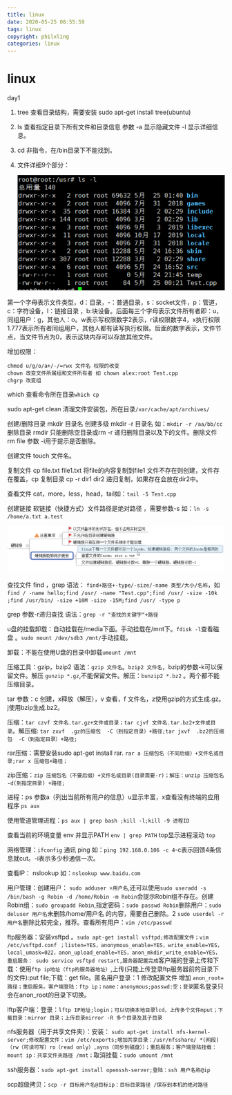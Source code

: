 ```yaml
---
title: linux
date: 2020-05-25 08:55:59
tags: linux
copyright: philxling
categories: linux
---
```


# linux

day1

1. tree 查看目录结构，需要安装 sudo apt-get install tree(ubuntu)

2. ls 查看指定目录下所有文件和目录信息 参数 -a 显示隐藏文件 -l 显示详细信息。

3. cd 非指令，在/bin目录下不能找到。

4. 文件详细9个部分：

   ![image-20200525090438306](assets/image-20200525090438306.png)

第一个字母表示文件类型，d：目录，-：普通目录，s：socket文件，p：管道，c：字符设备，l：链接目录 ，b:块设备。后面每三个字母表示文件所有者即：u，同组用户：g，其他人：o。w表示写权限数字2表示，r读权限数字4，x执行权限1.777表示所有者同组用户，其他人都有读写执行权限。后面的数字表示，文件节点，当文件节点为0，表示这块内存可以存放其他文件。

增加权限：

```
chmod u/g/o/a+/-/=rwx 文件名 权限的改变
chown 改变文件所属组和文件所有者 如 chown alex:root Test.cpp
chgrp 改变组
```

which 查看命令所在目录```which cp```

sudo apt-get  clean 清理文件安装包，所在目录```/var/cache/apt/archives/``` 

创建/删除目录  mkdir 目录名 创建多级 mkdir -r 目录名 如：```mkdir -r /aa/bb/cc```删除目录  rmdir  只能删除空目录或rm -r 递归删除目录以及下的文件。删除文件 rm file  参数 -i用于提示是否删除。

创建文件  touch  文件名。 

复制文件  cp file.txt file1.txt 将file的内容复制到file1 文件不存在则创建，文件存在覆盖，cp 复制目录 cp -r  dir1 dir2 递归复制，如果存在会放在dir2中。

查看文件 cat，more，less，head，tail如：```tail -5 Test.cpp```

创建链接 软链接（快捷方式）文件路径是绝对路径 ，需要参数-s 如：```ln -s /home/a.txt a.test```

![image-20200525093300101](assets/image-20200525093300101.png)

查找文件 find ，grep 语法： ```find+路径+-type/-size/-name 类型/大小/名称```，如```find / -name hello;find /usr/ -name "Test.cpp";find /usr/ -size -10k ;find /usr/bin/ -size +10M -size -15M;find /usr/ -type p```

grep 参数-r递归查找 语法：```grep -r "查找的关键字"+路径```

u盘的挂载卸载：自动挂载在/media下面。手动挂载在/mnt下。```fdisk -l```查看磁盘 。```sudo mount /dev/sdb3 /mnt/```手动挂载。

卸载：不能在使用U盘的目录中卸载```umount /mnt```

压缩工具：gzip，bzip2 语法：```gzip 文件名```。```bzip2 文件名```，bzip的参数-k可以保留文件。解压 ```gunzip *.gz```,不能保留文件。解压：```bunzip2 *.bz2``` 。两个都不能压缩目录。

tar 参数：c 创建，x释放（解压），v 查看，f 文件名，z使用gzip的方式生成.gz。j使用bzip生成.bz2。

压缩：```tar czvf 文件名.tar.gz+文件或目录；tar cjvf 文件名.tar.bz2+文件或目录```。解压缩: ```tar zxvf  .gz的压缩包  -C（到指定目录）+路径;tar jxvf  .bz2的压缩包  -C（到指定目录）+路径;```

rar压缩：需要安装sudo apt-get install rar. ```rar a 压缩包名（不同后缀）+文件名或目录;rar x 压缩包+路径；```

zip压缩：```zip 压缩包名（不要后缀）+文件名或目录(目录需要-r)；解压：unzip 压缩包名 -d(到指定目录) +路径;```

进程：ps 参数a（列出当前所有用户的信息）u显示丰富，x查看没有终端的应用程序 ```ps aux```

使用管道管理进程：```ps aux | grep bash ;kill -l;kill -9 进程ID```

查看当前的环境变量 env 并显示PATH ```env | grep PATH``` top显示进程滚动 ```top```

网络管理：```ifconfig``` 通讯 ping 如：```ping 192.168.0.106 -c 4```-c表示回馈4条信息就cut。-i表示多少秒通信一次。

查看IP： nslookup 如：```nslookup www.baidu.com```

用户管理：创建用户： ```sudo adduser +用户名```,还可以使用```sudo useradd -s /bin/bash -g Robin -d /home/Robin -m Robin```会提示Robin组不存在。创建Robin组：```sudo groupadd Robin```,指定密码：```sudo passwd Robin```删除用户：```sudo deluser 用户名```未删除/home/用户名 的内容，需要自己删除。2 ```sudo userdel -r 用户名```删除比较完全，推荐。查看所有用户：```vim /etc/passwd```

ftp服务器：安装vsftpd 。```sudo apt-get install vsftpd;修改配置文件；vim /etc/vsftpd.conf ；listen=YES，anonymous_enable=YES，write_enable=YES，local_umask=022，anon_upload_enable=YES，anon_mkdir_write_enable=YES，重启服务： sudo service vsftpd restart,服务器配置完成```客户端的登录上传和下载：使用```ftp ip地址（ftp的服务器地址）```,上传(只能上传登录ftp服务器前的目录下的文件):put file;下载：get file。匿名用户登录：1 修改配置文件 增加 ```anon_root=路径；重启服务。客户端登陆：ftp ip；name：anonymous;passwd:空；登录```匿名登录只会在anon_root的目录下切换。

lftp客户端：登录：```lftp IP地址;login；可以切换本地目录lcd，上传多个文件mput；下载目录：mirror 目录；上传目录mirror -R 多个目录及其子目录```

nfs服务器（用于共享文件夹）：安装： ```sudo apt-get install nfs-kernel-server;修改配置文件：vim /etc/exports;增加共享目录：/usr/nfsshare/ *(网段)（rw（可读可写）ro（read only）,ayns（同步到磁盘））；重启服务；客户端登陆挂载：mount ip：共享文件夹路径 /mnt；```取消挂载：```sudo umount /mnt```

ssh服务器：```sudo apt-get install openssh-server;登陆：ssh 用户名称@ip```

scp超级拷贝：```scp -r 目标用户名@目标ip：目标目录路径 /保存到本机的绝对路径```

